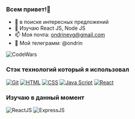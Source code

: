 ### Всем привет!👋

- 🔭 в поиске интересных предложений
- 🌱 Изучаю React JS, Node JS
- 📫 Моя почта: ondrinevg@gmail.com
- 🤔 Мой телеграмм: @ondrin


![CodeWars](https://www.codewars.com/users/AnaelM/badges/large)



### Стэк технологий который я использовал
[![Git](https://shields.io/badge/-Git-f0efe7?logo=git&style=for-the-badge)](https://git-scm.com/)
[![HTML](https://shields.io/badge/-HTML5-E34F26?logo=html5&style=for-the-badge&logoColor=fff)](https://html5book.ru/html-html5/)
[![CSS](https://shields.io/badge/-CSS3-1572B6?logo=css3&style=for-the-badge&logoColor=fff)](https://html5book.ru/osnovy-css/)
[![Java Script](https://shields.io/badge/-Java_Script-F7DF1E?logo=javascript&style=for-the-badge&logoColor=222)](https://learn.javascript.ru/)
[![React](https://shields.io/badge/-React-282c34?logo=react&style=for-the-badge)](https://reactjs.org/)

### Изучаю в данный момент
![ReactJS](https://img.shields.io/badge/JS-REACT-green)
![ExpressJS](https://img.shields.io/badge/JS-Express.js-red)

<!--
**ondrinevg/ondrinevg** is a ✨ _special_ ✨ repository because its `README.md` (this file) appears on your GitHub profile.

Here are some ideas to get you started:

- 🔭 I’m currently working on ...
- 🌱 I’m currently learning ...
- 👯 I’m looking to collaborate on ...
- 🤔 I’m looking for help with ...
- 💬 Ask me about ...
- 📫 How to reach me: ...
- 😄 Pronouns: ...
- ⚡ Fun fact: ...
-->
